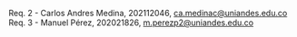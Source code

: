 Req. 2 - Carlos Andres Medina, 202112046, ca.medinac@uniandes.edu.co
Req. 3 - Manuel Pérez, 202021826, m.perezp2@uniandes.edu.co